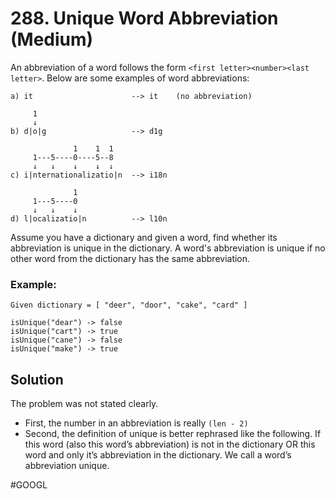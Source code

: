 # 288. Unique Word Abbreviation (Medium)

An abbreviation of a word follows the form `<first letter><number><last letter>`. Below are some examples of word abbreviations:
```
a) it                      --> it    (no abbreviation)

     1
     ↓
b) d|o|g                   --> d1g

              1    1  1
     1---5----0----5--8
     ↓   ↓    ↓    ↓  ↓    
c) i|nternationalizatio|n  --> i18n

              1
     1---5----0
     ↓   ↓    ↓
d) l|ocalizatio|n          --> l10n
```
Assume you have a dictionary and given a word, find whether its abbreviation is unique in the dictionary. A word's abbreviation is unique if no other word from the dictionary has the same abbreviation.

### Example:
```
Given dictionary = [ "deer", "door", "cake", "card" ]

isUnique("dear") -> false
isUnique("cart") -> true
isUnique("cane") -> false
isUnique("make") -> true
```

## Solution
The problem was not stated clearly. 
- First, the number in an abbreviation is really `(len - 2)`
- Second, the definition of unique is better rephrased like the following. If this word (also this word’s abbreviation) is not in the dictionary OR this word and only it’s abbreviation in the dictionary. We call a word’s abbreviation unique.

#GOOGL
